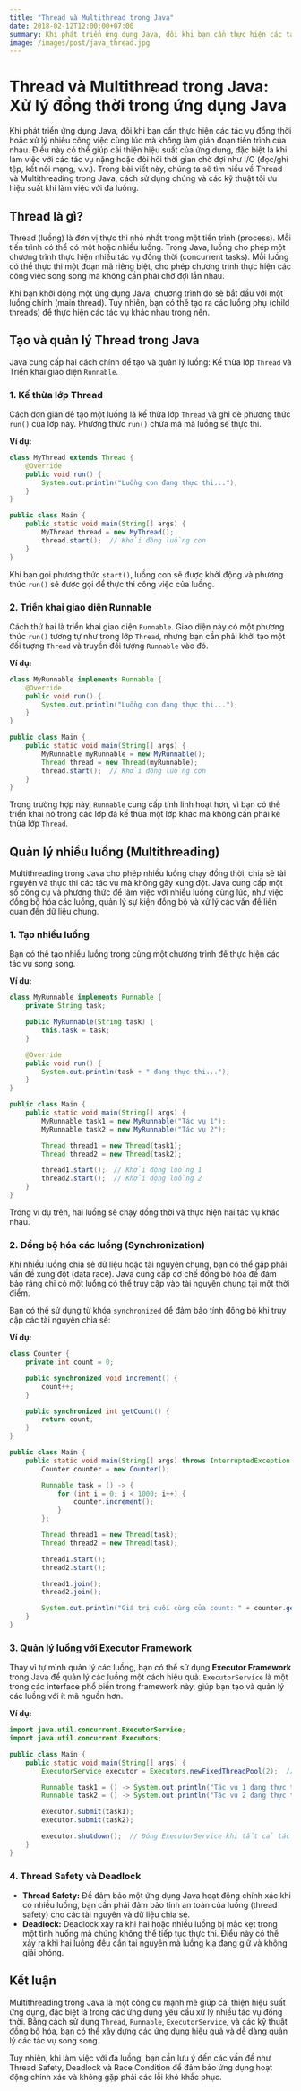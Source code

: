 ```yaml
---
title: "Thread và Multithread trong Java"
date: 2018-02-12T12:00:00+07:00
summary: Khi phát triển ứng dụng Java, đôi khi bạn cần thực hiện các tác vụ đồng thời hoặc xử lý nhiều công việc cùng lúc mà không làm gián đoạn tiến trình của nhau. Điều này có thể giúp cải thiện hiệu suất của ứng dụng, đặc biệt là khi làm việc với các tác vụ nặng hoặc đòi hỏi thời gian chờ đợi như I/O (đọc/ghi tệp, kết nối mạng, v.v.). Trong bài viết này, chúng ta sẽ tìm hiểu về Thread và Multithreading trong Java, cách sử dụng chúng và các kỹ thuật tối ưu hiệu suất khi làm việc với đa luồng.
image: /images/post/java_thread.jpg 
---
```


# Thread và Multithread trong Java: Xử lý đồng thời trong ứng dụng Java

Khi phát triển ứng dụng Java, đôi khi bạn cần thực hiện các tác vụ đồng thời hoặc xử lý nhiều công việc cùng lúc mà không làm gián đoạn tiến trình của nhau. Điều này có thể giúp cải thiện hiệu suất của ứng dụng, đặc biệt là khi làm việc với các tác vụ nặng hoặc đòi hỏi thời gian chờ đợi như I/O (đọc/ghi tệp, kết nối mạng, v.v.). Trong bài viết này, chúng ta sẽ tìm hiểu về Thread và Multithreading trong Java, cách sử dụng chúng và các kỹ thuật tối ưu hiệu suất khi làm việc với đa luồng.

## Thread là gì?

Thread (luồng) là đơn vị thực thi nhỏ nhất trong một tiến trình (process). Mỗi tiến trình có thể có một hoặc nhiều luồng. Trong Java, luồng cho phép một chương trình thực hiện nhiều tác vụ đồng thời (concurrent tasks). Mỗi luồng có thể thực thi một đoạn mã riêng biệt, cho phép chương trình thực hiện các công việc song song mà không cần phải chờ đợi lẫn nhau.

Khi bạn khởi động một ứng dụng Java, chương trình đó sẽ bắt đầu với một luồng chính (main thread). Tuy nhiên, bạn có thể tạo ra các luồng phụ (child threads) để thực hiện các tác vụ khác nhau trong nền.

## Tạo và quản lý Thread trong Java

Java cung cấp hai cách chính để tạo và quản lý luồng: Kế thừa lớp `Thread` và Triển khai giao diện `Runnable`.

### 1. Kế thừa lớp Thread

Cách đơn giản để tạo một luồng là kế thừa lớp `Thread` và ghi đè phương thức `run()` của lớp này. Phương thức `run()` chứa mã mà luồng sẽ thực thi.

**Ví dụ:**

```java
class MyThread extends Thread {
    @Override
    public void run() {
        System.out.println("Luồng con đang thực thi...");
    }
}

public class Main {
    public static void main(String[] args) {
        MyThread thread = new MyThread();
        thread.start();  // Khởi động luồng con
    }
}
```

Khi bạn gọi phương thức `start()`, luồng con sẽ được khởi động và phương thức `run()` sẽ được gọi để thực thi công việc của luồng.

### 2. Triển khai giao diện Runnable

Cách thứ hai là triển khai giao diện `Runnable`. Giao diện này có một phương thức `run()` tương tự như trong lớp `Thread`, nhưng bạn cần phải khởi tạo một đối tượng `Thread` và truyền đối tượng `Runnable` vào đó.

**Ví dụ:**

```java
class MyRunnable implements Runnable {
    @Override
    public void run() {
        System.out.println("Luồng con đang thực thi...");
    }
}

public class Main {
    public static void main(String[] args) {
        MyRunnable myRunnable = new MyRunnable();
        Thread thread = new Thread(myRunnable);
        thread.start();  // Khởi động luồng con
    }
}
```

Trong trường hợp này, `Runnable` cung cấp tính linh hoạt hơn, vì bạn có thể triển khai nó trong các lớp đã kế thừa một lớp khác mà không cần phải kế thừa lớp `Thread`.

## Quản lý nhiều luồng (Multithreading)

Multithreading trong Java cho phép nhiều luồng chạy đồng thời, chia sẻ tài nguyên và thực thi các tác vụ mà không gây xung đột. Java cung cấp một số công cụ và phương thức để làm việc với nhiều luồng cùng lúc, như việc đồng bộ hóa các luồng, quản lý sự kiện đồng bộ và xử lý các vấn đề liên quan đến dữ liệu chung.

### 1. Tạo nhiều luồng

Bạn có thể tạo nhiều luồng trong cùng một chương trình để thực hiện các tác vụ song song. 

**Ví dụ:**

```java
class MyRunnable implements Runnable {
    private String task;

    public MyRunnable(String task) {
        this.task = task;
    }

    @Override
    public void run() {
        System.out.println(task + " đang thực thi...");
    }
}

public class Main {
    public static void main(String[] args) {
        MyRunnable task1 = new MyRunnable("Tác vụ 1");
        MyRunnable task2 = new MyRunnable("Tác vụ 2");

        Thread thread1 = new Thread(task1);
        Thread thread2 = new Thread(task2);

        thread1.start();  // Khởi động luồng 1
        thread2.start();  // Khởi động luồng 2
    }
}
```

Trong ví dụ trên, hai luồng sẽ chạy đồng thời và thực hiện hai tác vụ khác nhau.

### 2. Đồng bộ hóa các luồng (Synchronization)

Khi nhiều luồng chia sẻ dữ liệu hoặc tài nguyên chung, bạn có thể gặp phải vấn đề xung đột (data race). Java cung cấp cơ chế đồng bộ hóa để đảm bảo rằng chỉ có một luồng có thể truy cập vào tài nguyên chung tại một thời điểm.

Bạn có thể sử dụng từ khóa `synchronized` để đảm bảo tính đồng bộ khi truy cập các tài nguyên chia sẻ:

**Ví dụ:**

```java
class Counter {
    private int count = 0;

    public synchronized void increment() {
        count++;
    }

    public synchronized int getCount() {
        return count;
    }
}

public class Main {
    public static void main(String[] args) throws InterruptedException {
        Counter counter = new Counter();

        Runnable task = () -> {
            for (int i = 0; i < 1000; i++) {
                counter.increment();
            }
        };

        Thread thread1 = new Thread(task);
        Thread thread2 = new Thread(task);

        thread1.start();
        thread2.start();

        thread1.join();
        thread2.join();

        System.out.println("Giá trị cuối cùng của count: " + counter.getCount());
    }
}
```

### 3. Quản lý luồng với Executor Framework

Thay vì tự mình quản lý các luồng, bạn có thể sử dụng **Executor Framework** trong Java để quản lý các luồng một cách hiệu quả. `ExecutorService` là một trong các interface phổ biến trong framework này, giúp bạn tạo và quản lý các luồng với ít mã nguồn hơn.

**Ví dụ:**

```java
import java.util.concurrent.ExecutorService;
import java.util.concurrent.Executors;

public class Main {
    public static void main(String[] args) {
        ExecutorService executor = Executors.newFixedThreadPool(2);  // Tạo một nhóm luồng với 2 luồng

        Runnable task1 = () -> System.out.println("Tác vụ 1 đang thực thi...");
        Runnable task2 = () -> System.out.println("Tác vụ 2 đang thực thi...");

        executor.submit(task1);
        executor.submit(task2);

        executor.shutdown();  // Đóng ExecutorService khi tất cả tác vụ hoàn thành
    }
}
```

### 4. Thread Safety và Deadlock

- **Thread Safety:** Để đảm bảo một ứng dụng Java hoạt động chính xác khi có nhiều luồng, bạn cần phải đảm bảo tính an toàn của luồng (thread safety) cho các tài nguyên và dữ liệu chia sẻ.
- **Deadlock:** Deadlock xảy ra khi hai hoặc nhiều luồng bị mắc kẹt trong một tình huống mà chúng không thể tiếp tục thực thi. Điều này có thể xảy ra khi hai luồng đều cần tài nguyên mà luồng kia đang giữ và không giải phóng.

## Kết luận

Multithreading trong Java là một công cụ mạnh mẽ giúp cải thiện hiệu suất ứng dụng, đặc biệt là trong các ứng dụng yêu cầu xử lý nhiều tác vụ đồng thời. Bằng cách sử dụng `Thread`, `Runnable`, `ExecutorService`, và các kỹ thuật đồng bộ hóa, bạn có thể xây dựng các ứng dụng hiệu quả và dễ dàng quản lý các tác vụ song song.

Tuy nhiên, khi làm việc với đa luồng, bạn cần lưu ý đến các vấn đề như Thread Safety, Deadlock và Race Condition để đảm bảo ứng dụng hoạt động chính xác và không gặp phải các lỗi khó khắc phục.
